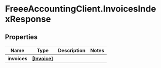 # FreeeAccountingClient.InvoicesIndexResponse

## Properties
Name | Type | Description | Notes
------------ | ------------- | ------------- | -------------
**invoices** | [**[Invoice]**](Invoice.md) |  | 


